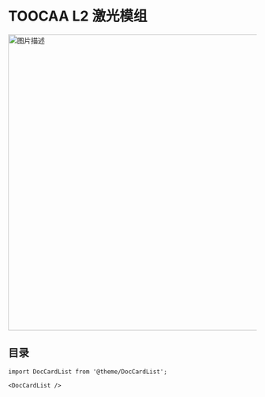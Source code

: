 ﻿---
sidebar_position: 1
sidebar_label: TOOCAA L2激光模组
---
# TOOCAA L2 激光模组
<img src="http://wiki-toocaa.oss-cn-hongkong.aliyuncs.com/wiki/1.jpg" alt="图片描述" width="600" />

## 目录

```mdx-code-block
import DocCardList from '@theme/DocCardList';

<DocCardList />
